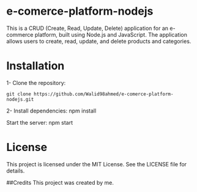 # e-comerce-platform-nodejs

This is a CRUD (Create, Read, Update, Delete) application for an e-commerce platform, built using Node.js and JavaScript.
The application allows users to create, read, update, and delete products and categories.

# **Installation**

1- Clone the repository:

``git clone https://github.com/Walid98ahmed/e-comerce-platform-nodejs.git``

2- Install dependencies:
npm install


Start the server:
npm start 

# **License**

This project is licensed under the MIT License. See the LICENSE file for details.

##Credits
This project was created by me.
